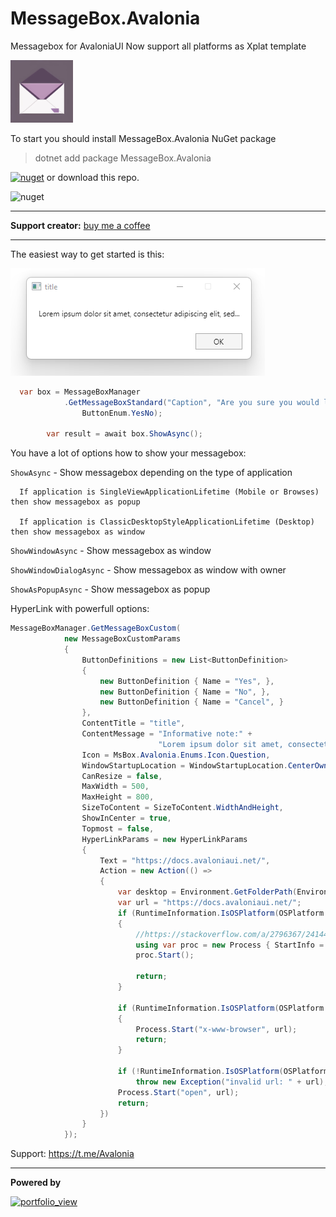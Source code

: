 # MessageBox.Avalonia

Messagebox for AvaloniaUI
Now support all platforms as Xplat template

<img src="MsBox.Avalonia/icon.jpg" width="100" height="100">

To start you should install MessageBox.Avalonia NuGet package 
>   dotnet add package MessageBox.Avalonia 

[![nuget](https://img.shields.io/badge/nuget-blue)](https://www.nuget.org/packages/MessageBox.Avalonia/)
or download this repo.

![nuget](https://img.shields.io/nuget/dt/MessageBox.Avalonia?color=blue&label=downloads)

---

**Support creator:**  [buy me a coffee](https://www.buymeacoffee.com/fishenkovl3)

---

The easiest way to get started is this:

![](Images/standart-messagebox.png)

```cs 
  var box = MessageBoxManager
            .GetMessageBoxStandard("Caption", "Are you sure you would like to delete appender_replace_page_1?",
                ButtonEnum.YesNo);

        var result = await box.ShowAsync();
```
You have a lot of options how to show your messagebox:

`ShowAsync` -   Show messagebox depending on the type of application

      If application is SingleViewApplicationLifetime (Mobile or Browses) then show messagebox as popup
      
      If application is ClassicDesktopStyleApplicationLifetime (Desktop) then show messagebox as window

`ShowWindowAsync` - Show messagebox as window

`ShowWindowDialogAsync` - Show messagebox as window with owner

`ShowAsPopupAsync` - Show messagebox as popup


HyperLink with powerfull options:

```cs
MessageBoxManager.GetMessageBoxCustom(
            new MessageBoxCustomParams
            {
                ButtonDefinitions = new List<ButtonDefinition>
                {
                    new ButtonDefinition { Name = "Yes", },
                    new ButtonDefinition { Name = "No", },
                    new ButtonDefinition { Name = "Cancel", }
                },
                ContentTitle = "title",
                ContentMessage = "Informative note:" +
                                 "Lorem ipsum dolor sit amet, consectetur adipiscing elit. Nunc ut pulvinar est, eget porttitor magna. Maecenas nunc elit, pretium nec mauris vel, cursus faucibus leo. Mauris consequat magna vel mi malesuada semper. Donec nunc justo, rhoncus vel viverra a, ultrices vel nibh. Praesent ut libero a nunc placerat vulputate. Morbi ullamcorper pharetra lectus, ut lobortis ex consequat sit amet. Vestibulum pellentesque quam at justo hendrerit, et tincidunt nisl mattis. Curabitur eu nibh enim.\n",
                Icon = MsBox.Avalonia.Enums.Icon.Question,
                WindowStartupLocation = WindowStartupLocation.CenterOwner,
                CanResize = false,
                MaxWidth = 500,
                MaxHeight = 800,
                SizeToContent = SizeToContent.WidthAndHeight,
                ShowInCenter = true,
                Topmost = false,
                HyperLinkParams = new HyperLinkParams
                {
                    Text = "https://docs.avaloniaui.net/",
                    Action = new Action(() =>
                    {
                        var desktop = Environment.GetFolderPath(Environment.SpecialFolder.Desktop);
                        var url = "https://docs.avaloniaui.net/";
                        if (RuntimeInformation.IsOSPlatform(OSPlatform.Windows))
                        {
                            //https://stackoverflow.com/a/2796367/241446
                            using var proc = new Process { StartInfo = { UseShellExecute = true, FileName = url } };
                            proc.Start();

                            return;
                        }

                        if (RuntimeInformation.IsOSPlatform(OSPlatform.Linux))
                        {
                            Process.Start("x-www-browser", url);
                            return;
                        }

                        if (!RuntimeInformation.IsOSPlatform(OSPlatform.OSX))
                            throw new Exception("invalid url: " + url);
                        Process.Start("open", url);
                        return;
                    })
                }
            });
```

Support: https://t.me/Avalonia


---

**Powered by**

<a href="https://www.jetbrains.com/?from=ABC">
<img width="400" alt="portfolio_view" src="https://github.com/CreateLab/MessageBox.Avalonia/blob/master/Images/jetbrains-variant-4.png" />
</a>
